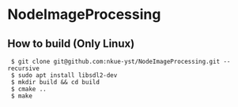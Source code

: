 # NodeImageProcessing

## How to build (Only Linux)
```
 $ git clone git@github.com:nkue-yst/NodeImageProcessing.git --recursive
 $ sudo apt install libsdl2-dev
 $ mkdir build && cd build
 $ cmake ..
 $ make
```

